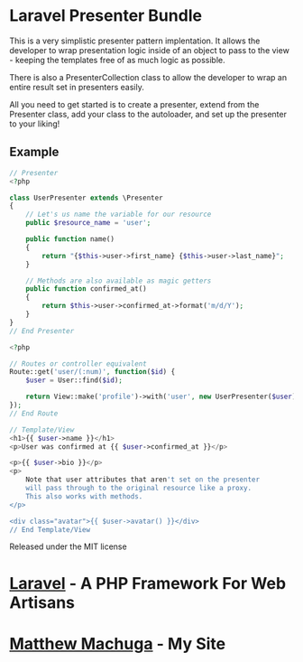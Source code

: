 # Laravel Presenter Bundle

This is a very simplistic presenter pattern implentation.  It allows
the developer to wrap presentation logic inside of an object to pass 
to the view - keeping the templates free of as much logic as possible.

There is also a PresenterCollection class to allow the developer to
wrap an entire result set in presenters easily.

All you need to get started is to create a presenter, extend from the
Presenter class, add your class to the autoloader, and set up the presenter
to your liking!

## Example

```php
// Presenter
<?php

class UserPresenter extends \Presenter
{
    // Let's us name the variable for our resource
	public $resource_name = 'user';

    public function name()
    {
        return "{$this->user->first_name} {$this->user->last_name}";
    }

    // Methods are also available as magic getters
	public function confirmed_at()
	{
		return $this->user->confirmed_at->format('m/d/Y');
	}
}
// End Presenter

<?php

// Routes or controller equivalent
Route::get('user/(:num)', function($id) {
	$user = User::find($id);

	return View::make('profile')->with('user', new UserPresenter($user));
});
// End Route

// Template/View
<h1>{{ $user->name }}</h1>
<p>User was confirmed at {{ $user->confirmed_at }}</p>

<p>{{ $user->bio }}</p>
<p>
    Note that user attributes that aren't set on the presenter
    will pass through to the original resource like a proxy.
    This also works with methods.
</p>

<div class="avatar">{{ $user->avatar() }}</div>
// End Template/View

```

Released under the MIT license

# [Laravel](http://laravel.com) - A PHP Framework For Web Artisans
# [Matthew Machuga](http://matthewmachuga.com) - My Site
